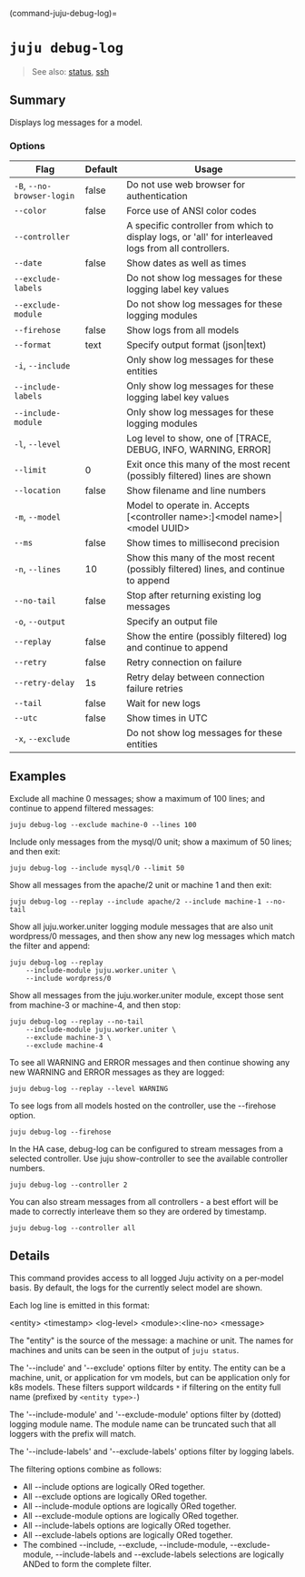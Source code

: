 (command-juju-debug-log)=
# `juju debug-log`
> See also: [status](#status), [ssh](#ssh)

## Summary
Displays log messages for a model.

### Options
| Flag | Default | Usage |
| --- | --- | --- |
| `-B`, `--no-browser-login` | false | Do not use web browser for authentication |
| `--color` | false | Force use of ANSI color codes |
| `--controller` |  | A specific controller from which to display logs, or 'all' for interleaved logs from all controllers. |
| `--date` | false | Show dates as well as times |
| `--exclude-labels` |  | Do not show log messages for these logging label key values |
| `--exclude-module` |  | Do not show log messages for these logging modules |
| `--firehose` | false | Show logs from all models |
| `--format` | text | Specify output format (json&#x7c;text) |
| `-i`, `--include` |  | Only show log messages for these entities |
| `--include-labels` |  | Only show log messages for these logging label key values |
| `--include-module` |  | Only show log messages for these logging modules |
| `-l`, `--level` |  | Log level to show, one of [TRACE, DEBUG, INFO, WARNING, ERROR] |
| `--limit` | 0 | Exit once this many of the most recent (possibly filtered) lines are shown |
| `--location` | false | Show filename and line numbers |
| `-m`, `--model` |  | Model to operate in. Accepts [&lt;controller name&gt;:]&lt;model name&gt;&#x7c;&lt;model UUID&gt; |
| `--ms` | false | Show times to millisecond precision |
| `-n`, `--lines` | 10 | Show this many of the most recent (possibly filtered) lines, and continue to append |
| `--no-tail` | false | Stop after returning existing log messages |
| `-o`, `--output` |  | Specify an output file |
| `--replay` | false | Show the entire (possibly filtered) log and continue to append |
| `--retry` | false | Retry connection on failure |
| `--retry-delay` | 1s | Retry delay between connection failure retries |
| `--tail` | false | Wait for new logs |
| `--utc` | false | Show times in UTC |
| `-x`, `--exclude` |  | Do not show log messages for these entities |

## Examples

Exclude all machine 0 messages; show a maximum of 100 lines; and continue to
append filtered messages:

    juju debug-log --exclude machine-0 --lines 100

Include only messages from the mysql/0 unit; show a maximum of 50 lines; and then
exit:

    juju debug-log --include mysql/0 --limit 50

Show all messages from the apache/2 unit or machine 1 and then exit:

    juju debug-log --replay --include apache/2 --include machine-1 --no-tail

Show all juju.worker.uniter logging module messages that are also unit
wordpress/0 messages, and then show any new log messages which match the
filter and append:

    juju debug-log --replay
        --include-module juju.worker.uniter \
        --include wordpress/0

Show all messages from the juju.worker.uniter module, except those sent from
machine-3 or machine-4, and then stop:

    juju debug-log --replay --no-tail
        --include-module juju.worker.uniter \
        --exclude machine-3 \
        --exclude machine-4

To see all WARNING and ERROR messages and then continue showing any
new WARNING and ERROR messages as they are logged:

    juju debug-log --replay --level WARNING

To see logs from all models hosted on the controller, use the --firehose option.

    juju debug-log --firehose

In the HA case, debug-log can be configured to stream messages from a selected controller.
Use juju show-controller to see the available controller numbers.

    juju debug-log --controller 2

You can also stream messages from all controllers - a best effort will be made to correctly
interleave them so they are ordered by timestamp.

    juju debug-log --controller all


## Details

This command provides access to all logged Juju activity on a per-model
basis. By default, the logs for the currently select model are shown.

Each log line is emitted in this format:

  &lt;entity&gt; &lt;timestamp&gt; &lt;log-level&gt; &lt;module&gt;:&lt;line-no&gt; &lt;message&gt;

The "entity" is the source of the message: a machine or unit. The names for
machines and units can be seen in the output of `juju status`.

The '--include' and '--exclude' options filter by entity. The entity can be
a machine, unit, or application for vm models, but can be application only
for k8s models. These filters support wildcards `*` if filtering on the
entity full name (prefixed by `<entity type>-`)

The '--include-module' and '--exclude-module' options filter by (dotted)
logging module name. The module name can be truncated such that all loggers
with the prefix will match.

The '--include-labels' and '--exclude-labels' options filter by logging labels. 

The filtering options combine as follows:
* All --include options are logically ORed together.
* All --exclude options are logically ORed together.
* All --include-module options are logically ORed together.
* All --exclude-module options are logically ORed together.
* All --include-labels options are logically ORed together.
* All --exclude-labels options are logically ORed together.
* The combined --include, --exclude, --include-module, --exclude-module,
  --include-labels and --exclude-labels selections are logically ANDed to form
  the complete filter.